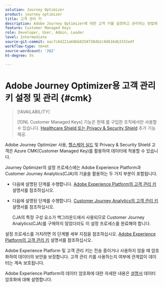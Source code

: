 ```yaml
---
solution: Journey Optimizer
product: journey optimizer
title: 고객 관리 키
description: Adobe Journey Optimizer에 대한 고객 키를 설정하고 관리하는 방법에 대해 알아봅니다.
feature: Customer Managed Keys
role: Developer, User, Admin, Leader
level: Intermediate
source-git-commit: aac7c84221a68bb8258738db2c8d616db3332edf
workflow-type: tm+mt
source-wordcount: '262'
ht-degree: 5%

---
```


# Adobe Journey Optimizer용 고객 관리 키 설정 및 관리 {#cmk}

>[!AVAILABILITY]
>
>[!DNL Customer Managed Keys] 기능은 현재 를 구입한 조직에서만 사용할 수 있습니다. [Healthcare Shield 또는 Privacy &amp; Security Shield](https://experienceleague.adobe.com/docs/events/customer-data-management-voices-recordings/governance/healthcare-shield.html) 추가 기능 제공.

Adobe Journey Optimizer 사용, [헬스케어 실드](https://www.adobe.com/kr/trust/compliance/hipaa-ready.html) 및 Privacy &amp; Security Shield 고객은 Azure CMK(Customer Managed Key)를 활용하여 데이터에 적용할 수 있습니다.

Journey Optimizer의 설정 프로세스에는 Adobe Experience Platform과 Customer Journey Analytics(CJA)의 기술을 활용하는 두 가지 부분이 포함됩니다.

* 다음에 설명된 단계를 수행합니다. [Adobe Experience Platform의 고객 관리 키](https://experienceleague.adobe.com/docs/experience-platform/landing/governance-privacy-security/customer-managed-keys.html?lang=ko-KR) 설명서를 참조하십시오.

* 다음에 설명된 단계를 수행합니다. [Customer Journey Analytics의 고객 관리 키](https://experienceleague.adobe.com/docs/analytics-platform/using/cja-privacy/cmk.html) 설명서를 참조하십시오.

  CJA의 특정 구성 요소가 백그라운드에서 사용되므로 Customer Journey Analytics(CJA)를 구매하지 않았더라도 이 설정 프로세스를 완료해야 합니다.

설정 프로세스를 거치려면 의 단계별 세부 지침을 참조하십시오. [Adobe Experience Platform의 고객 관리 키](https://experienceleague.adobe.com/docs/experience-platform/landing/governance-privacy-security/encryption.html) 설명서를 참조하십시오.

Adobe Experience Platform 및 고객 관리 키는 전송 중이거나 사용하지 않을 때 암호화하여 데이터의 보안을 보장합니다. 고객 관리 키를 사용하는지 여부에 관계없이 데이터는 계속 보호됩니다.

Adobe Experience Platform의 데이터 암호화에 대한 자세한 내용은 [설명서](https://experienceleague.adobe.com/docs/experience-platform/landing/governance-privacy-security/encryption.html) 데이터 암호화에 대해 설명합니다.

